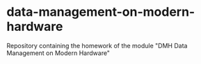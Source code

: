# data-management-on-modern-hardware
Repository containing the homework of the module "DMH Data Management on Modern Hardware"
